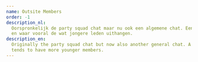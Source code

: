 ```yaml
---
name: Outsite Members
order: -1
description_nl:
  Oorspronkelijk de party squad chat maar nu ook een algemene chat. Een levendige chat waar veel in gepraat wordt,
  en waar vooral de wat jongere leden uithangen.
description_en:
  Originally the party squad chat but now also another general chat. A lively chat with a lot of conversation which
  tends to have more younger members.
---
```

